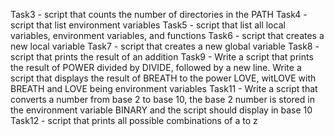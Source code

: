 Task3 - script that counts the number of directories in the PATH
Task4 - script that list environment variables
Task5 - script that list all local variables, environment variables, and functions
Task6 - script that creates a new local variable
Task7 - script that creates a new global variable
Task8 - script that prints the result of an addition
Task9 - Write a script that prints the result of POWER divided by DIVIDE, followed by a new line.
Write a script that displays the result of BREATH to the power LOVE, witLOVE with BREATH and LOVE being environment variables
Task11 - Write a script that converts a number from base 2 to base 10, the base 2 number is stored in the environment variable BINARY and the script should display in base 10
Task12 - script that prints all possible combinations of a to z
